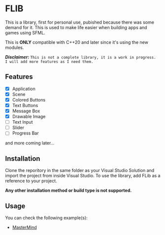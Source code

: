 # FLIB

This is a library, first for personal use, pubished because there was some demand for it. This is used to make life easier when building apps and games using SFML.

This is **ONLY** compatible with C++20 and later since it's using the new modules.

***Disclaimer:*** `This is not a complete library, it is a work in progress. I will add more features as I need them.`

## Features
- [x] Application
- [x] Scene
- [x] Colored Buttons
- [x] Text Buttons
- [x] Message Box
- [x] Drawable Image
- [ ] Text Input
- [ ] Slider
- [ ] Progress Bar

and more coming later...

## Installation
Clone the reporitory in the same folder as your Visual Studio Solution and import the project from inside Visual Studio.
To use the library, add FLib as a reference to your project.

**Any other installation method or build type is not supported.**

## Usage

You can check the following example(s):
- [MasterMind](examples/mastermind)
